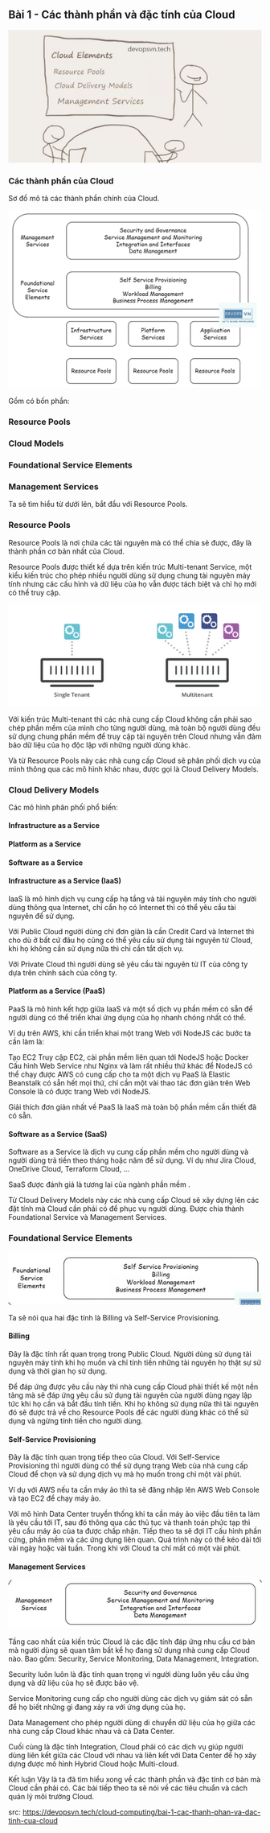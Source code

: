 ## Bài 1 - Các thành phần và đặc tính của Cloud

![alt text](image-cloud-computing-1.png)

### Các thành phần của Cloud
Sơ đồ mô tả các thành phần chính của Cloud.

![alt text](image-cloud-computing-2.png)

Gồm có bốn phần:

### Resource Pools
### Cloud Models
### Foundational Service Elements
### Management Services
Ta sẽ tìm hiểu từ dưới lên, bắt đầu với Resource Pools.

### Resource Pools
Resource Pools là nơi chứa các tài nguyên mà có thể chia sẻ được, đây là thành phần cơ bản nhất của Cloud.

Resource Pools được thiết kế dựa trên kiến trúc Multi-tenant Service, một kiểu kiến trúc cho phép nhiều người dùng sử dụng chung tài nguyên máy tính nhưng các cấu hình và dữ liệu của họ vẫn được tách biệt và chỉ họ mới có thể truy cập.

![alt text](image-cloud-computing-3.png)

Với kiến trúc Multi-tenant thì các nhà cung cấp Cloud không cần phải sao chép phần mềm của mình cho từng người dùng, mà toàn bộ người dùng đều sử dụng chung phần mềm để truy cập tài nguyên trên Cloud nhưng vẫn đảm bảo dữ liệu của họ độc lập với những người dùng khác.

Và từ Resource Pools này các nhà cung cấp Cloud sẽ phân phối dịch vụ của mình thông qua các mô hình khác nhau, được gọi là Cloud Delivery Models.

### Cloud Delivery Models
Các mô hình phân phối phổ biến:

#### Infrastructure as a Service
#### Platform as a Service
#### Software as a Service
#### Infrastructure as a Service (IaaS)
IaaS là mô hình dịch vụ cung cấp hạ tầng và tài nguyên máy tính cho người dùng thông qua Internet, chỉ cần họ có Internet thì có thể yêu cầu tài nguyên để sử dụng.

Với Public Cloud người dùng chỉ đơn giản là cần Credit Card và Internet thì cho dù ở bất cứ đâu họ cũng có thể yêu cầu sử dụng tài nguyên từ Cloud, khi họ không cần sử dụng nữa thì chỉ cần tắt dịch vụ.

Với Private Cloud thì người dùng sẽ yêu cầu tài nguyên từ IT của công ty dựa trên chính sách của công ty.

#### Platform as a Service (PaaS)
PaaS là mô hình kết hợp giữa IaaS và một số dịch vụ phần mềm có sẵn để người dùng có thể triển khai ứng dụng của họ nhanh chóng nhất có thể.

Ví dụ trên AWS, khi cần triển khai một trang Web với NodeJS các bước ta cần làm là:

Tạo EC2
Truy cập EC2, cài phần mềm liên quan tới NodeJS hoặc Docker
Cấu hình Web Service như Nginx và làm rất nhiều thứ khác để NodeJS có thể chạy được
AWS có cung cấp cho ta một dịch vụ PaaS là Elastic Beanstalk có sẵn hết mọi thứ, chỉ cần một vài thao tác đơn giản trên Web Console là có được trang Web với NodeJS.

Giải thích đơn giản nhất về PaaS là IaaS mà toàn bộ phần mềm cần thiết đã có sẵn.

#### Software as a Service (SaaS)
Software as a Service là dịch vụ cung cấp phần mềm cho người dùng và người dùng trả tiền theo tháng hoặc năm để sử dụng. Ví dụ như Jira Cloud, OneDrive Cloud, Terraform Cloud, …

SaaS được đánh giá là tương lai của ngành phần mềm .

Từ Cloud Delivery Models này các nhà cung cấp Cloud sẽ xây dựng lên các đặt tính mà Cloud cần phải có để phục vụ người dùng. Được chia thành Foundational Service và Management Services.

### Foundational Service Elements

![alt text](image-cloud-computing-4.png)

Ta sẽ nói qua hai đặc tính là Billing và Self-Service Provisioning.

#### Billing
Đây là đặc tính rất quan trọng trong Public Cloud. Người dùng sử dụng tài nguyên máy tính khi họ muốn và chỉ tính tiền những tài nguyên họ thật sự sử dụng và thời gian họ sử dụng.

Để đáp ứng được yêu cầu này thì nhà cung cấp Cloud phải thiết kế một nền tảng mà sẽ đáp ứng yêu cầu sử dụng tài nguyên của người dùng ngay lập tức khi họ cần và bắt đầu tính tiền. Khi họ không sử dụng nữa thì tài nguyên đó sẽ được trả về cho Resource Pools để các người dùng khác có thể sử dụng và ngừng tính tiền cho người dùng.

#### Self-Service Provisioning
Đây là đặc tính quan trọng tiếp theo của Cloud. Với Self-Service Provisioning thì người dùng có thể sử dụng trang Web của nhà cung cấp Cloud để chọn và sử dụng dịch vụ mà họ muốn trong chỉ một vài phút.

Ví dụ với AWS nếu ta cần máy ảo thì ta sẽ đăng nhập lên AWS Web Console và tạo EC2 để chạy máy ảo.

Với mô hình Data Center truyền thống khi ta cần máy ảo việc đầu tiên ta làm là yêu cầu tới IT, sau đó thông qua các thủ tục và thanh toán phức tạp thì yêu cầu máy ảo của ta được chấp nhận. Tiếp theo ta sẽ đợi IT cấu hình phần cứng, phần mềm và các ứng dụng liên quan. Quá trình này có thể kéo dài tới vài ngày hoặc vài tuần. Trong khi với Cloud ta chỉ mất có một vài phút.

#### Management Services

![alt text](image-cloud-computing-5.png)

Tầng cao nhất của kiến trúc Cloud là các đặc tính đáp ứng nhu cầu cơ bản mà người dùng sẽ quan tâm bất kể họ đang sử dụng nhà cung cấp Cloud nào. Bao gồm: Security, Service Monitoring, Data Management, Integration.

Security luôn luôn là đặc tính quan trọng vì người dùng luôn yêu cầu ứng dụng và dữ liệu của họ sẽ được bảo vệ.

Service Monitoring cung cấp cho người dùng các dịch vụ giám sát có sẵn để họ biết những gì đang xảy ra với ứng dụng của họ.

Data Management cho phép người dùng di chuyển dữ liệu của họ giữa các nhà cung cấp Cloud khác nhau và cả Data Center.

Cuối cùng là đặc tính Integration, Cloud phải có các dịch vụ giúp người dùng liên kết giữa các Cloud với nhau và liên kết với Data Center để họ xây dựng được mô hình Hybrid Cloud hoặc Multi-cloud.

Kết luận
Vậy là ta đã tìm hiểu xong về các thành phần và đặc tính cơ bản mà Cloud cần phải có. Các bài tiếp theo ta sẽ nói về các tiêu chuẩn và cách quản lý môi trường Cloud.


src: https://devopsvn.tech/cloud-computing/bai-1-cac-thanh-phan-va-dac-tinh-cua-cloud
